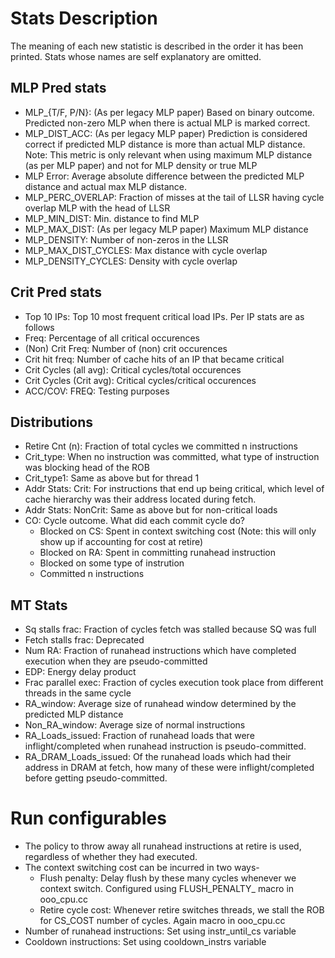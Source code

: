 # Stats Description

The meaning of each new statistic is described in the order it has been printed. Stats whose names are self explanatory are omitted. 

## MLP Pred stats

- MLP_{T/F, P/N}: (As per legacy MLP paper) Based on binary outcome. Predicted non-zero MLP when there is actual MLP is marked correct.
- MLP_DIST_ACC: (As per legacy MLP paper) Prediction is considered correct if predicted MLP distance is more than actual MLP distance. Note: This metric is only relevant when using maximum MLP distance (as per MLP paper) and not for MLP density or true MLP
- MLP Error: Average absolute difference between the predicted MLP distance and actual max MLP distance.
- MLP_PERC_OVERLAP: Fraction of misses at the tail of LLSR having cycle overlap MLP with the head of LLSR
- MLP_MIN_DIST: Min. distance to find MLP
- MLP_MAX_DIST: (As per legacy MLP paper) Maximum MLP distance
- MLP_DENSITY: Number of non-zeros in the LLSR
- MLP_MAX_DIST_CYCLES: Max distance with cycle overlap
- MLP_DENSITY_CYCLES: Density with cycle overlap

## Crit Pred stats

- Top 10 IPs: Top 10 most frequent critical load IPs. Per IP stats are as follows
- Freq: Percentage of all critical occurences
- (Non) Crit Freq: Number of (non) crit occurences
- Crit hit freq: Number of cache hits of an IP that became critical
- Crit Cycles (all avg): Critical cycles/total occurences
- Crit Cycles (Crit avg): Critical cycles/critical occurences
- ACC/COV: FREQ: Testing purposes

## Distributions

- Retire Cnt (n): Fraction of total cycles we committed n instructions
- Crit_type: When no instruction was committed, what type of instruction was blocking head of the ROB
- Crit_type1: Same as above but for thread 1
- Addr Stats: Crit: For instructions that end up being critical, which level of cache hierarchy was their address located during fetch.
- Addr Stats: NonCrit: Same as above but for non-critical loads
- CO: Cycle outcome. What did each commit cycle do?
  - Blocked on CS: Spent in context switching cost (Note: this will only show up if accounting for cost at retire)
  - Blocked on RA: Spent in committing runahead instruction
  - Blocked on some type of instrution
  - Committed n instructions

## MT Stats

- Sq stalls frac: Fraction of cycles fetch was stalled because SQ was full
- Fetch stalls frac: Deprecated
- Num RA: Fraction of runahead instructions which have completed execution when they are pseudo-committed
- EDP: Energy delay product
- Frac parallel exec: Fraction of cycles execution took place from different threads in the same cycle
- RA_window: Average size of runahead window determined by the predicted MLP distance
- Non_RA_window: Average size of normal instructions
- RA_Loads_issued: Fraction of runahead loads that were inflight/completed when runahead instruction is pseudo-committed.
- RA_DRAM_Loads_issued: Of the runahead loads which had their address in DRAM at fetch, how many of these were inflight/completed before getting pseudo-committed.

# Run configurables

- The policy to throw away all runahead instructions at retire is used, regardless of whether they had executed.
- The context switching cost can be incurred in two ways-
  - Flush penalty: Delay flush by these many cycles whenever we context switch. Configured using FLUSH_PENALTY_ macro in ooo_cpu.cc
  - Retire cycle cost: Whenever retire switches threads, we stall the ROB for CS_COST number of cycles. Again macro in ooo_cpu.cc
- Number of runahead instructions: Set using instr_until_cs variable
- Cooldown instructions: Set using cooldown_instrs variable


